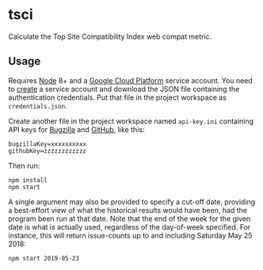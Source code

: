 # tsci

Calculate the Top Site Compatibility Index web compat metric. 

## Usage
Requires [Node](https://nodejs.org/) 8+ and a [Google Cloud Platform](https://cloud.google.com/) service account. 
You need to [create](https://cloud.google.com/docs/authentication/getting-started) a service account and download
the JSON file containing the authentication credentials. Put that file in the project workspace as `credentials.json`.

Create another file in the project workspace named `api-key.ini` containing API keys for
[Bugzilla](https://bugzilla.mozilla.org/userprefs.cgi?tab=apikey) and
[GitHub](https://help.github.com/en/articles/creating-a-personal-access-token-for-the-command-line), like this:
```
bugzillaKey=xxxxxxxxxx
githubKey=zzzzzzzzzzzz
```

Then run:
```
npm install
npm start
```

A single argument may also be provided to specify a cut-off date, providing a best-effort view of what the historical
results would have been, had the program been run at that date. Note that the end of the week for the given date is
what is actually used, regardless of the day-of-week specified. For instance, this will return issue-counts up to
and including Saturday May 25 2018:
```
npm start 2019-05-23
```
